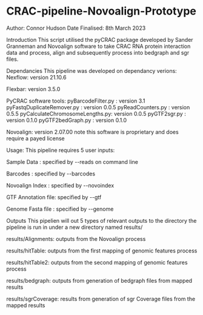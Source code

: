 # CRAC-pipeline-Novoalign-Prototype

Author: Connor Hudson
Date Finalised: 8th March 2023

Introduction
This script utilised the pyCRAC package developed by Sander Granneman and Novoalign software to take CRAC RNA protein interaction data and process, align and subsequently process into bedgraph and sgr files.

Dependancies
This pipeline was developed on dependancy verions:
Nexflow: version 21.10.6

Flexbar: version 3.5.0

PyCRAC software tools:
pyBarcodeFilter.py             : version 3.1
pyFastqDuplicateRemover.py     : version 0.0.5
pyReadCounters.py              : version 0.5.5
pyCalculateChromosomeLengths.py: version 0.0.5
pyGTF2sgr.py                   : version 0.1.0
pyGTF2bedGraph.py              : version 0.1.0


Novoalign: version 2.07.00
note this software is proprietary and does require a payed license

Usage:
This pipeline requires 5 user inputs:

Sample Data        : specified by --reads on command line

Barcodes           : specified by --barcodes 

Novoalign Index    : specified by --novoindex

GTF Annotation file: specified by --gtf

Genome Fasta file  : specified by --genome

Outputs
This pipelien will out 5 types of relevant outputs to the directory the pipeline is run in under a new directory named results/

results/Alignments: outputs from the Novoalign process

results/hitTable: outputs from the first mapping of genomic features process

results/hitTable2: outputs from the second mapping of genomic features process

results/bedgraph: outputs from generation of bedgraph files from mapped results

results/sgrCoverage: results from generation of sgr Coverage files from the mapped results



